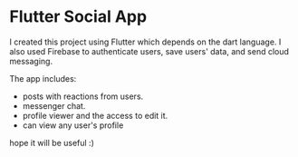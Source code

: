 # Flutter Social App

I created this project using Flutter which depends on the dart language.
I also used Firebase to authenticate users, save users' data, and send cloud messaging.

The app includes:
- posts with reactions from users.
- messenger chat.
- profile viewer and the access to edit it.
- can view any user's profile

hope it will be useful :)
